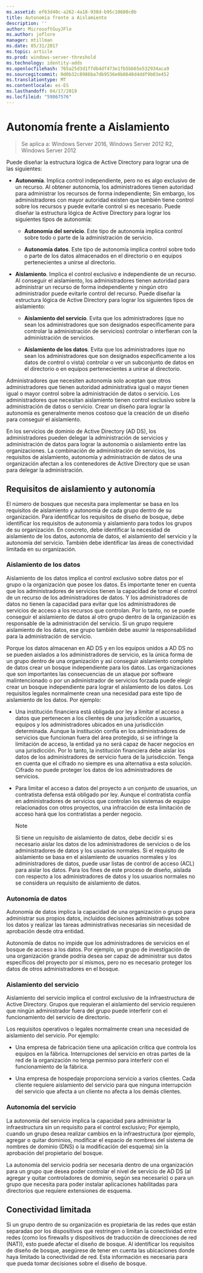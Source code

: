 ```yaml
---
ms.assetid: ef63d40c-a262-4a18-938d-b95c10680c0b
title: Autonomía frente a Aislamiento
description: ''
author: MicrosoftGuyJFlo
ms.author: joflore
manager: mtillman
ms.date: 05/31/2017
ms.topic: article
ms.prod: windows-server-threshold
ms.technology: identity-adds
ms.openlocfilehash: 765a25d3d1ffdb4df473e1fb5bb65e532934aca9
ms.sourcegitcommit: 0d0b32c8986ba7db9536e0b8648d4ddf9b03e452
ms.translationtype: MT
ms.contentlocale: es-ES
ms.lasthandoff: 04/17/2019
ms.locfileid: "59867576"
---
```

# <a name="autonomy-vs-isolation"></a>Autonomía frente a Aislamiento

>Se aplica a: Windows Server 2016, Windows Server 2012 R2, Windows Server 2012

Puede diseñar la estructura lógica de Active Directory para lograr una de las siguientes:  
  
-   **Autonomía**. Implica control independiente, pero no es algo exclusivo de un recurso. Al obtener autonomía, los administradores tienen autoridad para administrar los recursos de forma independiente; Sin embargo, los administradores con mayor autoridad existen que también tiene control sobre los recursos y puede evitarle control si es necesario. Puede diseñar la estructura lógica de Active Directory para lograr los siguientes tipos de autonomía:  
  
    -   **Autonomía del servicio**. Este tipo de autonomía implica control sobre todo o parte de la administración de servicio.  
  
    -   **Autonomía datos**. Este tipo de autonomía implica control sobre todo o parte de los datos almacenados en el directorio o en equipos pertenecientes a unirse al directorio.  
  
-   **Aislamiento**. Implica el control exclusivo e independiente de un recurso. Al conseguir el aislamiento, los administradores tienen autoridad para administrar un recurso de forma independiente y ningún otro administrador puede evitarle control del recurso. Puede diseñar la estructura lógica de Active Directory para lograr los siguientes tipos de aislamiento:  
  
    -   **Aislamiento del servicio**. Evita que los administradores (que no sean los administradores que son designados específicamente para controlar la administración de servicios) controlar o interfieran con la administración de servicios.  
  
    -   **Aislamiento de los datos**. Evita que los administradores (que no sean los administradores que son designados específicamente a los datos de control o vista) controlar o ver un subconjunto de datos en el directorio o en equipos pertenecientes a unirse al directorio.  
  
Administradores que necesiten autonomía solo aceptan que otros administradores que tienen autoridad administrativa igual o mayor tienen igual o mayor control sobre la administración de datos o servicio. Los administradores que necesitan aislamiento tienen control exclusivo sobre la administración de datos o servicio. Crear un diseño para lograr la autonomía es generalmente menos costoso que la creación de un diseño para conseguir el aislamiento.  
  
En los servicios de dominio de Active Directory (AD DS), los administradores pueden delegar la administración de servicios y administración de datos para lograr la autonomía o aislamiento entre las organizaciones. La combinación de administración de servicios, los requisitos de aislamiento, autonomía y administración de datos de una organización afectan a los contenedores de Active Directory que se usan para delegar la administración.  
  
## <a name="isolation-and-autonomy-requirements"></a>Requisitos de aislamiento y autonomía  
El número de bosques que necesita para implementar se basa en los requisitos de aislamiento y autonomía de cada grupo dentro de su organización. Para identificar los requisitos de diseño de bosque, debe identificar los requisitos de autonomía y aislamiento para todos los grupos de su organización. En concreto, debe identificar la necesidad de aislamiento de los datos, autonomía de datos, el aislamiento del servicio y la autonomía del servicio. También debe identificar las áreas de conectividad limitada en su organización.  
  
### <a name="data-isolation"></a>Aislamiento de los datos  
Aislamiento de los datos implica el control exclusivo sobre datos por el grupo o la organización que posee los datos. Es importante tener en cuenta que los administradores de servicios tienen la capacidad de tomar el control de un recurso de los administradores de datos. Y los administradores de datos no tienen la capacidad para evitar que los administradores de servicios de acceso a los recursos que controlan. Por lo tanto, no se puede conseguir el aislamiento de datos al otro grupo dentro de la organización es responsable de la administración del servicio. Si un grupo requiere aislamiento de los datos, ese grupo también debe asumir la responsabilidad para la administración de servicio.  
  
Porque los datos almacenan en AD DS y en los equipos unidos a AD DS no se pueden aislados a los administradores de servicio, es la única forma de un grupo dentro de una organización y así conseguir aislamiento completo de datos crear un bosque independiente para los datos. Las organizaciones que son importantes las consecuencias de un ataque por software malintencionado o por un administrador de servicios forzada puede elegir crear un bosque independiente para lograr el aislamiento de los datos. Los requisitos legales normalmente crean una necesidad para este tipo de aislamiento de los datos. Por ejemplo:  
  
-   Una institución financiera está obligada por ley a limitar el acceso a datos que pertenecen a los clientes de una jurisdicción a usuarios, equipos y los administradores ubicados en una jurisdicción determinada. Aunque la institución confía en los administradores de servicios que funcionan fuera del área protegido, si se infringe la limitación de acceso, la entidad ya no será capaz de hacer negocios en una jurisdicción. Por lo tanto, la institución financiera debe aislar los datos de los administradores de servicio fuera de la jurisdicción. Tenga en cuenta que el cifrado no siempre es una alternativa a esta solución. Cifrado no puede proteger los datos de los administradores de servicios.  
  
-   Para limitar el acceso a datos del proyecto a un conjunto de usuarios, un contratista defensa está obligado por ley. Aunque el contratista confía en administradores de servicios que controlan los sistemas de equipo relacionados con otros proyectos, una infracción de esta limitación de acceso hará que los contratistas a perder negocio.  
  
    > [!NOTE]  
    > Si tiene un requisito de aislamiento de datos, debe decidir si es necesario aislar los datos de los administradores de servicios o de los administradores de datos y los usuarios normales. Si el requisito de aislamiento se basa en el aislamiento de usuarios normales y los administradores de datos, puede usar listas de control de acceso (ACL) para aislar los datos. Para los fines de este proceso de diseño, aislada con respecto a los administradores de datos y los usuarios normales no se considera un requisito de aislamiento de datos.  
  
### <a name="data-autonomy"></a>Autonomía de datos  
Autonomía de datos implica la capacidad de una organización o grupo para administrar sus propios datos, incluidos decisiones administrativas sobre los datos y realizar las tareas administrativas necesarias sin necesidad de aprobación desde otra entidad.  
  
Autonomía de datos no impide que los administradores de servicios en el bosque de acceso a los datos. Por ejemplo, un grupo de investigación de una organización grande podría desea ser capaz de administrar sus datos específicos del proyecto por sí mismos, pero no es necesario proteger los datos de otros administradores en el bosque.  
  
### <a name="service-isolation"></a>Aislamiento del servicio  
Aislamiento del servicio implica el control exclusivo de la infraestructura de Active Directory. Grupos que requieran el aislamiento del servicio requieren que ningún administrador fuera del grupo puede interferir con el funcionamiento del servicio de directorio.  
  
Los requisitos operativos o legales normalmente crean una necesidad de aislamiento del servicio. Por ejemplo:  
  
-   Una empresa de fabricación tiene una aplicación crítica que controla los equipos en la fábrica. Interrupciones del servicio en otras partes de la red de la organización no tenga permiso para interferir con el funcionamiento de la fábrica.  
  
-   Una empresa de hospedaje proporciona servicio a varios clientes. Cada cliente requiere aislamiento del servicio para que ninguna interrupción del servicio que afecta a un cliente no afecta a los demás clientes.  
  
### <a name="service-autonomy"></a>Autonomía del servicio  
La autonomía del servicio implica la capacidad para administrar la infraestructura sin un requisito para el control exclusivo; Por ejemplo, cuando un grupo desea realizar cambios en la infraestructura (por ejemplo, agregar o quitar dominios, modificar el espacio de nombres del sistema de nombres de dominio (DNS) o la modificación del esquema) sin la aprobación del propietario del bosque.  
  
La autonomía del servicio podría ser necesaria dentro de una organización para un grupo que desea poder controlar el nivel de servicio de AD DS (al agregar y quitar controladores de dominio, según sea necesario) o para un grupo que necesita para poder instalar aplicaciones habilitadas para directorios que requiere extensiones de esquema.  
  
## <a name="limited-connectivity"></a>Conectividad limitada  
Si un grupo dentro de su organización es propietaria de las redes que están separadas por los dispositivos que restringen o limitan la conectividad entre redes (como los firewalls y dispositivos de traducción de direcciones de red (NAT)), esto puede afectar el diseño de bosque. Al identificar los requisitos de diseño de bosque, asegúrese de tener en cuenta las ubicaciones donde haya limitado la conectividad de red. Esta información es necesaria para que pueda tomar decisiones sobre el diseño de bosque.  
  


